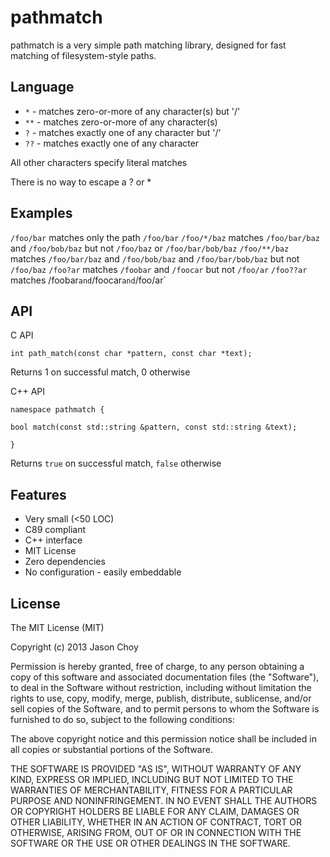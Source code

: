 pathmatch
=========

pathmatch is a very simple path matching library, designed for fast matching of filesystem-style paths.

Language
--------

- `*` - matches zero-or-more of any character(s) but '/'
- `**` - matches zero-or-more of any character(s)
- `?` - matches exactly one of any character but '/'
- `??` - matches exactly one of any character

All other characters specify literal matches

There is no way to escape a ? or *

Examples
--------

`/foo/bar` matches only the path `/foo/bar`
`/foo/*/baz` matches `/foo/bar/baz` and `/foo/bob/baz` but not `/foo/baz` or `/foo/bar/bob/baz`
`/foo/**/baz` matches `/foo/bar/baz` and `/foo/bob/baz` and `/foo/bar/bob/baz` but not `/foo/baz`
`/foo?ar` matches `/foobar` and `/foocar` but not `/foo/ar`
`/foo??ar` matches /foobar` and `/foocar` and `/foo/ar`

API
---

C API

```
int path_match(const char *pattern, const char *text);
```

Returns 1 on successful match, 0 otherwise

C++ API
```
namespace pathmatch {

bool match(const std::string &pattern, const std::string &text);

}
```

Returns `true` on successful match, `false` otherwise

Features
--------

- Very small (<50 LOC)
- C89 compliant
- C++ interface
- MIT License
- Zero dependencies
- No configuration - easily embeddable

License
-------

The MIT License (MIT)

Copyright (c) 2013 Jason Choy

Permission is hereby granted, free of charge, to any person obtaining a copy of
this software and associated documentation files (the "Software"), to deal in
the Software without restriction, including without limitation the rights to
use, copy, modify, merge, publish, distribute, sublicense, and/or sell copies of
the Software, and to permit persons to whom the Software is furnished to do so, 
subject to the following conditions:

The above copyright notice and this permission notice shall be included in all 
copies or substantial portions of the Software.

THE SOFTWARE IS PROVIDED "AS IS", WITHOUT WARRANTY OF ANY KIND, EXPRESS OR
IMPLIED, INCLUDING BUT NOT LIMITED TO THE WARRANTIES OF MERCHANTABILITY, FITNESS
FOR A PARTICULAR PURPOSE AND NONINFRINGEMENT. IN NO EVENT SHALL THE AUTHORS OR
COPYRIGHT HOLDERS BE LIABLE FOR ANY CLAIM, DAMAGES OR OTHER LIABILITY, WHETHER
IN AN ACTION OF CONTRACT, TORT OR OTHERWISE, ARISING FROM, OUT OF OR IN
CONNECTION WITH THE SOFTWARE OR THE USE OR OTHER DEALINGS IN THE SOFTWARE.
